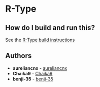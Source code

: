 # R-Type

## How do I build and run this?
See the [R-Type build instructions](Documentation/BuildInstructions.md)

## Authors
* **aureliancnx** - [aureliancnx](https://github.com/aureliancnx)
* **Chaika9** - [Chaika9](https://github.com/Chaika9)
* **benji-35** - [benji-35](https://github.com/benji-35)
